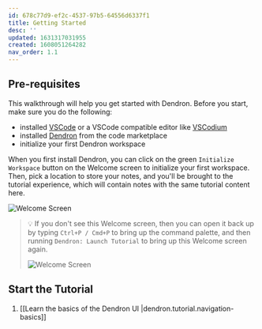 ```yaml
---
id: 678c77d9-ef2c-4537-97b5-64556d6337f1
title: Getting Started
desc: ''
updated: 1631317031955
created: 1608051264282
nav_order: 1.1
---
```



## Pre-requisites

This walkthrough will help you get started with Dendron. Before you start, make sure you do the following:
- installed [VSCode](https://code.visualstudio.com/download) or a VSCode compatible editor like [VSCodium](https://vscodium.com/)
- installed [Dendron](https://marketplace.visualstudio.com/items?itemName=dendron.dendron) from the code marketplace
- initialize your first Dendron workspace

When you first install Dendron, you can click on the green `Initialize Workspace` button on the Welcome screen to initialize your first workspace. Then, pick a location to store your notes, and you'll be brought to the tutorial experience, which will contain notes with the same tutorial content here.

![Welcome Screen](https://org-dendron-public-assets.s3.amazonaws.com/images/tutorial-welcome-screen.png)

> 💡 If you don't see this Welcome screen, then you can open it back up by typing `Ctrl+P / Cmd+P` to bring up the command palette, and then running `Dendron: Launch Tutorial` to bring up this Welcome screen again.
>
> ![Welcome Screen](https://org-dendron-public-assets.s3.amazonaws.com/images/tutorial-launch-tutorial-cmd.png)

## Start the Tutorial

1. [[Learn the basics of the Dendron UI |dendron.tutorial.navigation-basics]]

